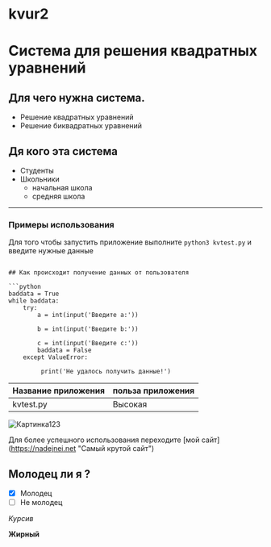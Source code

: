 # kvur2
# Система для решения квадратных уравнений

## Для чего нужна система.
* Решение квадратных уравнений
* Решение биквадратных уравнений  
## Дя кого эта система
* Студенты
* Школьники
   * начальная школа
   * средняя школа
* * *
### Примеры использования

Для того чтобы запустить приложение выполните `python3 kvtest.py` и введите нужные данные 
```

## Как происходит получение данных от пользователя

```python
baddata = True
while baddata:
    try:
        a = int(input('Введите a:'))

        b = int(input('Введите b:'))

        c = int(input('Введите c:'))
        baddata = False
    except ValueError:

         print('Не удалось получить данные!')
```
| Название приложения | польза приложения |
|--------------------|-------------------|
|kvtest.py|Высокая|
![Картинка123](https://office-guru.ru/wp-content/uploads/2021/06/Snimok-ekrana-2018-11-05-v-16.44.45.png)

Для более успешного использования переходите [мой сайт] (https://nadejnei.net "Самый крутой сайт")

##  Молодец ли я ?

- [x] Молодец
- [ ]  Не молодец

*Курсив*

__Жирный__
